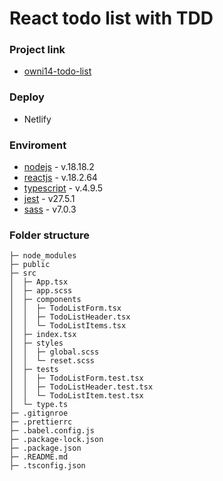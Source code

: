 # React todo list with TDD

### Project link

-   [owni14-todo-list](https://owni14-todo-list-tdd.netlify.app/)

### Deploy

-   Netlify

### Enviroment

-   [nodejs] - v.18.18.2
-   [reactjs] - v.18.2.64
-   [typescript] - v.4.9.5
-   [jest] - v27.5.1
-   [sass] - v7.0.3

### Folder structure

```
├─ node_modules
├─ public
├─ src
│  ├─ App.tsx
│  ├─ app.scss
│  ├─ components
│  │  ├─ TodoListForm.tsx
│  │  ├─ TodoListHeader.tsx
│  │  └─ TodoListItems.tsx
│  ├─ index.tsx
│  ├─ styles
│  │  ├─ global.scss
│  │  └─ reset.scss
│  ├─ tests
│  │  ├─ TodoListForm.test.tsx
│  │  ├─ TodoListHeader.test.tsx
│  │  └─ TodoListItem.test.tsx
│  └─ type.ts
├─ .gitignroe
├─ .prettierrc
├─ .babel.config.js
├─ .package-lock.json
├─ .package.json
├─ .README.md
├─ .tsconfig.json
```

<!-- Outlink -->

[reactjs]: https://reactjs.org/
[nodejs]: https://nodejs.org/en/
[typescript]: https://www.typescriptlang.org/
[jest]: https://jestjs.io/
[sass]: https://sass-lang.com/
